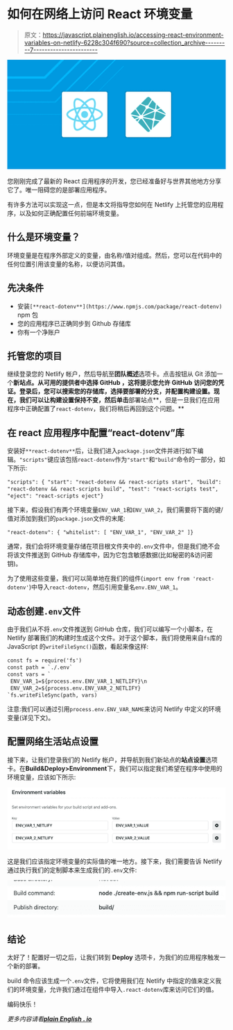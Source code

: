 # 如何在网络上访问 React 环境变量

> 原文：<https://javascript.plainenglish.io/accessing-react-environment-variables-on-netlify-6228c304f690?source=collection_archive---------7----------------------->

![](img/eb0c00bd13e7b38f3c5471e7d78fef45.png)

您刚刚完成了最新的 React 应用程序的开发，您已经准备好与世界其他地方分享它了。唯一阻碍您的是部署应用程序。

有许多方法可以实现这一点，但是本文将指导您如何在 Netlify 上托管您的应用程序，以及如何正确配置任何前端环境变量。

## 什么是环境变量？

环境变量是在程序外部定义的变量，由名称/值对组成。然后，您可以在代码中的任何位置引用该变量的名称，以便访问其值。

## 先决条件

*   安装`[**react-dotenv**](https://www.npmjs.com/package/react-dotenv)` npm 包
*   您的应用程序已正确同步到 Github 存储库
*   你有一个净账户

## 托管您的项目

继续登录您的 Netlify 帐户，然后导航至**团队概述**选项卡。点击按钮从 Git 添加一个**新站点。从可用的提供者中选择 **GitHub** ，这将提示您允许 GitHub 访问您的凭证。登录后，您可以搜索您的存储库，选择要部署的分支，并配置构建设置。现在，我们可以让构建设置保持不变，然后单击**部署站点**，但是一旦我们在应用程序中正确配置了`react-dotenv`，我们将稍后再回到这个问题。**

## 在 react 应用程序中配置“react-dotenv”库

安装好`**react-dotenv**`后，让我们进入`package.json`文件并进行如下编辑。`"scripts"`键应该包括`react-dotenv`作为`"start"`和`"build"`命令的一部分，如下所示:

```
"scripts": { "start": "react-dotenv && react-scripts start", "build": "react-dotenv && react-scripts build", "test": "react-scripts test", "eject": "react-scripts eject"}
```

接下来，假设我们有两个环境变量`ENV_VAR_1`和`ENV_VAR_2`，我们需要将下面的键/值对添加到我们的`package.json`文件的末尾:

```
"react-dotenv": { "whitelist": [ "ENV_VAR_1", "ENV_VAR_2" ]}
```

通常，我们会将环境变量存储在项目根文件夹中的`.env`文件中，但是我们绝不会将该文件推送到 GitHub 存储库中，因为它包含敏感数据(比如秘密的&访问密钥)。

为了使用这些变量，我们可以简单地在我们的组件(`import env from 'react-dotenv'`)中导入`react-dotenv`，然后引用变量名`env.ENV_VAR_1`。

## 动态创建`.env`文件

由于我们从不将`.env`文件推送到 GitHub 仓库，我们可以编写一个小脚本，在 Netlify 部署我们的构建时生成这个文件。对于这个脚本，我们将使用来自`fs`库的 JavaScript 的`writeFileSync()`函数，看起来像这样:

```
const fs = require('fs')
const path = `./.env`
const vars = `
 ENV_VAR_1=${process.env.ENV_VAR_1_NETLIFY}\n
 ENV_VAR_2=${process.env.ENV_VAR_2_NETLIFY}
`fs.writeFileSync(path, vars)
```

注意:我们可以通过引用`process.env.ENV_VAR_NAME`来访问 Netlify 中定义的环境变量(详见下文)。

## 配置网络生活站点设置

接下来，让我们登录我们的 Netlify 帐户，并导航到我们新站点的**站点设置**选项卡。在**Build&Deploy>Environment**下，我们可以指定我们希望在程序中使用的环境变量，应该如下所示:

![](img/3374b01909c6d95021fcdf5145f7d3ff.png)

这是我们应该指定环境变量的实际值的唯一地方。接下来，我们需要告诉 Netlify 通过执行我们的定制脚本来生成我们的`.env`文件:

![](img/073d18f8a9d49c1cb5da4a62c9e64264.png)

## 结论

太好了！配置好一切之后，让我们转到 **Deploy** 选项卡，为我们的应用程序触发一个新的部署。

build 命令应该生成一个`.env`文件，它将使用我们在 Netlify 中指定的值来定义我们的环境变量，允许我们通过在组件中导入`.react-dotenv`库来访问它们的值。

编码快乐！

*更多内容请看*[***plain English . io***](https://plainenglish.io/)